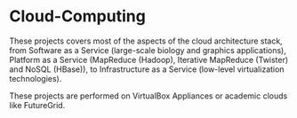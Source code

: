 # Cloud-Computing

These projects covers most of the aspects of the cloud architecture stack, from Software as a Service (large-scale biology and graphics applications), Platform as a Service (MapReduce (Hadoop), Iterative MapReduce (Twister) and NoSQL (HBase)), to Infrastructure as a Service (low-level virtualization technologies).


 These projects are performed on VirtualBox Appliances or academic clouds like FutureGrid.

